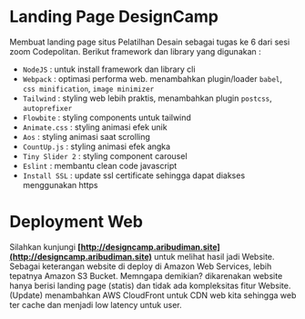 # Landing Page DesignCamp

Membuat landing page situs Pelatilhan Desain sebagai tugas ke 6 dari sesi zoom Codepolitan. Berikut framework dan library yang digunakan :

- `NodeJS` : untuk install framework dan library cli
- `Webpack` : optimasi performa web. menambahkan plugin/loader `babel`, `css minification`, `image minimizer`
- `Tailwind` : styling web lebih praktis, menambahkan plugin `postcss`, `autoprefixer`
- `Flowbite` : styling components untuk tailwind
- `Animate.css` : styling animasi efek unik
- `Aos` : styling animasi saat scrolling
- `CountUp.js` : styling animasi efek angka
- `Tiny Slider 2` : styling component carousel
- `Eslint` : membantu clean code javascript
- `Install SSL` : update ssl certificate sehingga dapat diakses menggunakan https

# Deployment Web

Silahkan kunjungi **[http://designcamp.aribudiman.site](http://designcamp.aribudiman.site)** untuk melihat hasil jadi Website. Sebagai keterangan website di deploy di Amazon Web Services, lebih tepatnya Amazon S3 Bucket. Memngapa demikian? dikarenakan website hanya berisi landing page (statis) dan tidak ada kompleksitas fitur Website. (Update) menambahkan AWS CloudFront untuk CDN web kita sehingga web ter cache dan menjadi low latency untuk user.